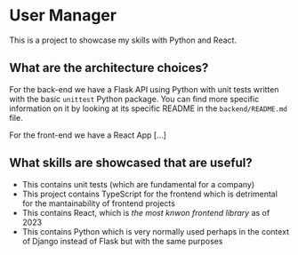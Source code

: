 # User Manager

This is a project to showcase my skills with Python and React.

## What are the architecture choices?

For the back-end we have a Flask API using Python with unit tests written with
the basic `unittest` Python package. 
You can find more specific information on it by looking at its specific README in the `backend/README.md` file.

For the front-end we have a React App [...]

## What skills are showcased that are useful?

- This contains unit tests (which are fundamental for a company)
- This project contains TypeScript for the frontend which is detrimental for the mantainability of frontend projects
- This contains React, which is *the most knwon frontend library* as of 2023
- This contains Python which is very normally used perhaps in the context of Django instead of Flask but with the same purposes
